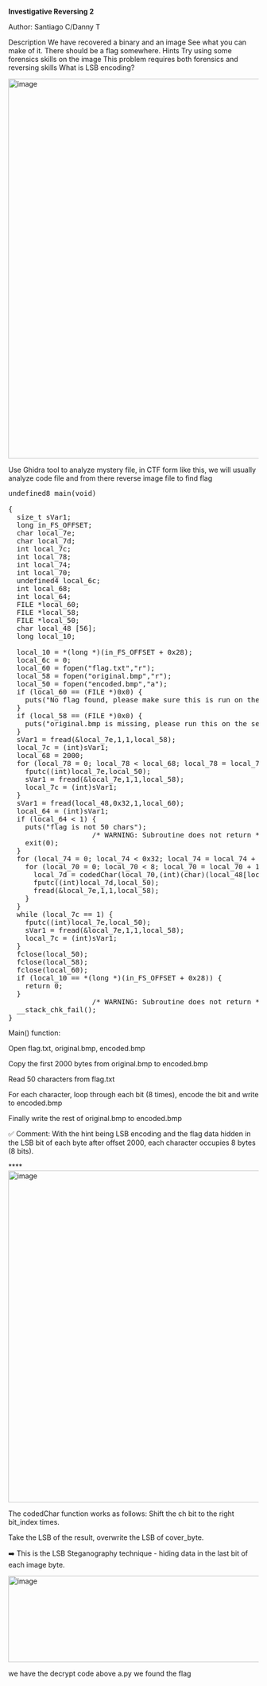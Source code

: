 **Investigative Reversing 2**

Author: Santiago C/Danny T

Description
We have recovered a binary and an image See what you can make of it. There should be a flag somewhere.
Hints 
Try using some forensics skills on the image
This problem requires both forensics and reversing skills
What is LSB encoding?

<img width="1685" height="765" alt="image" src="https://github.com/user-attachments/assets/92203bca-75cd-46f5-8644-7f2115a7b003" />

Use Ghidra tool to analyze mystery file, in CTF form like this, we will usually analyze code file 
and from there reverse image file to find flag

<pre lang="markdown">undefined8 main(void)

{
  size_t sVar1;
  long in_FS_OFFSET;
  char local_7e;
  char local_7d;
  int local_7c;
  int local_78;
  int local_74;
  int local_70;
  undefined4 local_6c;
  int local_68;
  int local_64;
  FILE *local_60;
  FILE *local_58;
  FILE *local_50;
  char local_48 [56];
  long local_10;
  
  local_10 = *(long *)(in_FS_OFFSET + 0x28);
  local_6c = 0;
  local_60 = fopen("flag.txt","r");
  local_58 = fopen("original.bmp","r");
  local_50 = fopen("encoded.bmp","a");
  if (local_60 == (FILE *)0x0) {
    puts("No flag found, please make sure this is run on the server");
  }
  if (local_58 == (FILE *)0x0) {
    puts("original.bmp is missing, please run this on the server");
  }
  sVar1 = fread(&local_7e,1,1,local_58);
  local_7c = (int)sVar1;
  local_68 = 2000;
  for (local_78 = 0; local_78 < local_68; local_78 = local_78 + 1) {
    fputc((int)local_7e,local_50);
    sVar1 = fread(&local_7e,1,1,local_58);
    local_7c = (int)sVar1;
  }
  sVar1 = fread(local_48,0x32,1,local_60);
  local_64 = (int)sVar1;
  if (local_64 < 1) {
    puts("flag is not 50 chars");
                    /* WARNING: Subroutine does not return */
    exit(0);
  }
  for (local_74 = 0; local_74 < 0x32; local_74 = local_74 + 1) {
    for (local_70 = 0; local_70 < 8; local_70 = local_70 + 1) {
      local_7d = codedChar(local_70,(int)(char)(local_48[local_74] + -5),(int)local_7e);
      fputc((int)local_7d,local_50);
      fread(&local_7e,1,1,local_58);
    }
  }
  while (local_7c == 1) {
    fputc((int)local_7e,local_50);
    sVar1 = fread(&local_7e,1,1,local_58);
    local_7c = (int)sVar1;
  }
  fclose(local_50);
  fclose(local_58);
  fclose(local_60);
  if (local_10 == *(long *)(in_FS_OFFSET + 0x28)) {
    return 0;
  }
                    /* WARNING: Subroutine does not return */
  __stack_chk_fail();
} </pre>



Main() function:

Open flag.txt, original.bmp, encoded.bmp

Copy the first 2000 bytes from original.bmp to encoded.bmp

Read 50 characters from flag.txt

For each character, loop through each bit (8 times), encode the bit and write to encoded.bmp

Finally write the rest of original.bmp to encoded.bmp

✅ Comment: With the hint being LSB encoding and the flag data hidden in the LSB bit of each byte after offset 2000,
each character occupies 8 bytes (8 bits).

****<img width="1713" height="668" alt="image" src="https://github.com/user-attachments/assets/a49963a4-cc81-4a87-9118-91c74b3b7896" />

The codedChar function works as follows:
Shift the ch bit to the right bit_index times.

Take the LSB of the result, overwrite the LSB of cover_byte.

➡️ This is the LSB Steganography technique - hiding data in the last bit of each image byte.


<img width="897" height="174" alt="image" src="https://github.com/user-attachments/assets/2ab809b2-04f9-4641-baab-7cbd5736a66f" />


we have the decrypt code above a.py
we found the flag
